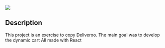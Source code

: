 ![](demo/demo.gif)

## Description

This project is an exercise to copy Deliveroo.
The main goal was to develop the dynamic cart
All made with React
